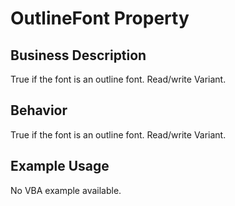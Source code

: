 # OutlineFont Property

## Business Description
True if the font is an outline font. Read/write Variant.

## Behavior
True if the font is an outline font. Read/write Variant.

## Example Usage
No VBA example available.